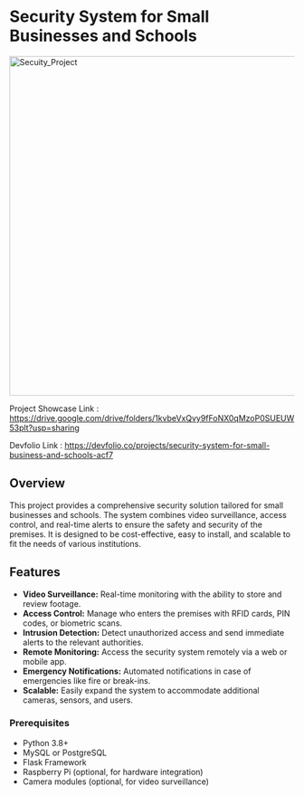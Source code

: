 # Security System for Small Businesses and Schools

<img src="https://github.com/user-attachments/assets/cfc3d6c4-8597-4198-9e77-f7a9c557a318" alt="Secuity_Project" width="800" height='600'/>

Project Showcase Link : https://drive.google.com/drive/folders/1kvbeVxQvy9fFoNX0qMzoP0SUEUW53plt?usp=sharing

Devfolio Link : https://devfolio.co/projects/security-system-for-small-business-and-schools-acf7

## Overview

This project provides a comprehensive security solution tailored for small businesses and schools. The system combines video surveillance, access control, and real-time alerts to ensure the safety and security of the premises. It is designed to be cost-effective, easy to install, and scalable to fit the needs of various institutions.

## Features

- **Video Surveillance:** Real-time monitoring with the ability to store and review footage.
- **Access Control:** Manage who enters the premises with RFID cards, PIN codes, or biometric scans.
- **Intrusion Detection:** Detect unauthorized access and send immediate alerts to the relevant authorities.
- **Remote Monitoring:** Access the security system remotely via a web or mobile app.
- **Emergency Notifications:** Automated notifications in case of emergencies like fire or break-ins.
- **Scalable:** Easily expand the system to accommodate additional cameras, sensors, and users.

### Prerequisites

- Python 3.8+
- MySQL or PostgreSQL
- Flask Framework
- Raspberry Pi (optional, for hardware integration)
- Camera modules (optional, for video surveillance)
